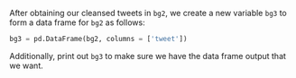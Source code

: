 <!--title={Creating A Data Frame Of Tweets}-->

After obtaining our cleansed tweets in `bg2`, we create a new variable `bg3` to form a data frame for `bg2` as follows:

```python
bg3 = pd.DataFrame(bg2, columns = ['tweet'])
```

Additionally, print out `bg3` to make sure we have the data frame output that we want.